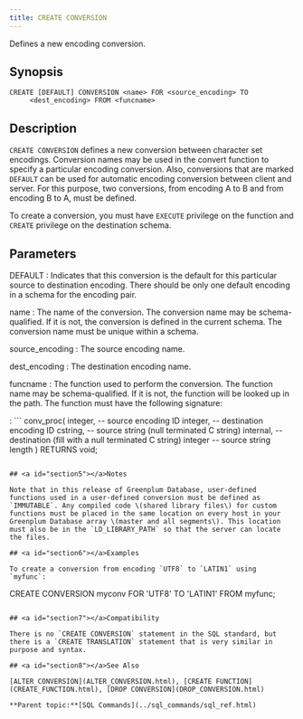 ```yaml
---
title: CREATE CONVERSION 
---
```


Defines a new encoding conversion.

## <a id="section2"></a>Synopsis 

``` {#sql_command_synopsis}
CREATE [DEFAULT] CONVERSION <name> FOR <source_encoding> TO 
     <dest_encoding> FROM <funcname>
```

## <a id="section3"></a>Description 

`CREATE CONVERSION` defines a new conversion between character set encodings. Conversion names may be used in the convert function to specify a particular encoding conversion. Also, conversions that are marked `DEFAULT` can be used for automatic encoding conversion between client and server. For this purpose, two conversions, from encoding A to B and from encoding B to A, must be defined.

To create a conversion, you must have `EXECUTE` privilege on the function and `CREATE` privilege on the destination schema.

## <a id="section4"></a>Parameters 

DEFAULT
:   Indicates that this conversion is the default for this particular source to destination encoding. There should be only one default encoding in a schema for the encoding pair.

name
:   The name of the conversion. The conversion name may be schema-qualified. If it is not, the conversion is defined in the current schema. The conversion name must be unique within a schema.

source\_encoding
:   The source encoding name.

dest\_encoding
:   The destination encoding name.

funcname
:   The function used to perform the conversion. The function name may be schema-qualified. If it is not, the function will be looked up in the path. The function must have the following signature:

:   ```
conv_proc(
    integer,  -- source encoding ID
    integer,  -- destination encoding ID
    cstring,  -- source string (null terminated C string)
    internal, -- destination (fill with a null terminated C string)
    integer   -- source string length
) RETURNS void;
```

## <a id="section5"></a>Notes 

Note that in this release of Greenplum Database, user-defined functions used in a user-defined conversion must be defined as `IMMUTABLE`. Any compiled code \(shared library files\) for custom functions must be placed in the same location on every host in your Greenplum Database array \(master and all segments\). This location must also be in the `LD_LIBRARY_PATH` so that the server can locate the files.

## <a id="section6"></a>Examples 

To create a conversion from encoding `UTF8` to `LATIN1` using `myfunc`:

```
CREATE CONVERSION myconv FOR 'UTF8' TO 'LATIN1' FROM myfunc;
```

## <a id="section7"></a>Compatibility 

There is no `CREATE CONVERSION` statement in the SQL standard, but there is a `CREATE TRANSLATION` statement that is very similar in purpose and syntax.

## <a id="section8"></a>See Also 

[ALTER CONVERSION](ALTER_CONVERSION.html), [CREATE FUNCTION](CREATE_FUNCTION.html), [DROP CONVERSION](DROP_CONVERSION.html)

**Parent topic:**[SQL Commands](../sql_commands/sql_ref.html)

